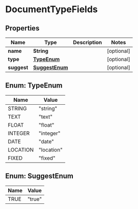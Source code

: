 
# DocumentTypeFields

## Properties
Name | Type | Description | Notes
------------ | ------------- | ------------- | -------------
**name** | **String** |  |  [optional]
**type** | [**TypeEnum**](#TypeEnum) |  |  [optional]
**suggest** | [**SuggestEnum**](#SuggestEnum) |  |  [optional]


<a name="TypeEnum"></a>
## Enum: TypeEnum
Name | Value
---- | -----
STRING | &quot;string&quot;
TEXT | &quot;text&quot;
FLOAT | &quot;float&quot;
INTEGER | &quot;integer&quot;
DATE | &quot;date&quot;
LOCATION | &quot;location&quot;
FIXED | &quot;fixed&quot;


<a name="SuggestEnum"></a>
## Enum: SuggestEnum
Name | Value
---- | -----
TRUE | &quot;true&quot;



